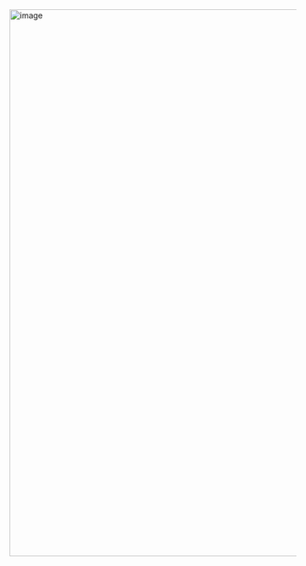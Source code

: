 <img width="960" alt="image" src="https://github.com/IsmatQasim/Stopwatch-with-JS/assets/127964069/92ab6185-b622-41ec-8e65-5d70baf6312d">
